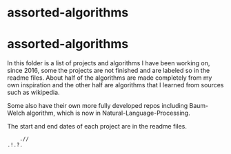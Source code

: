 # assorted-algorithms
# assorted-algorithms

In this folder is a list of projects and algorithms I have been working on, since 2016, 
some the projects are not finished and are labeled so in the readme files.
About half of the algorithms are made completely from my own inspiration and the
other half are algorithms that I learned from sources such as wikipedia.

Some also have their own more fully developed repos including Baum-Welch algorithm, which is now in Natural-Language-Processing.

The start and end dates of each project are in the readme files.
     
   
   
     
        .//
    .!.?.
  
